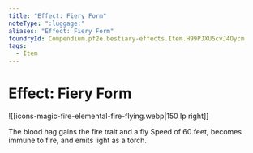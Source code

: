 ```yaml
---
title: "Effect: Fiery Form"
noteType: ":luggage:"
aliases: "Effect: Fiery Form"
foundryId: Compendium.pf2e.bestiary-effects.Item.H99PJXU5cvJ4Oycm
tags:
  - Item
---
```


# Effect: Fiery Form
![[icons-magic-fire-elemental-fire-flying.webp|150 lp right]]

The blood hag gains the fire trait and a fly Speed of 60 feet, becomes immune to fire, and emits light as a torch.
